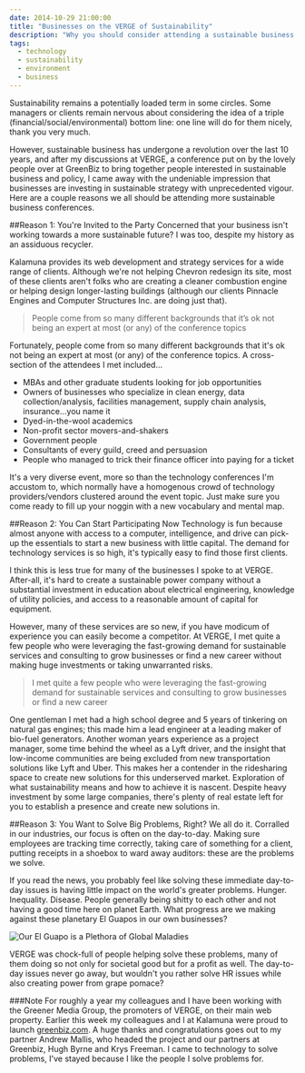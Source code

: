 ```yaml
---
date: 2014-10-29 21:00:00
title: "Businesses on the VERGE of Sustainability"
description: "Why you should consider attending a sustainable business conference."
tags:
  - technology
  - sustainability
  - environment
  - business
---
```


Sustainability remains a potentially loaded term in some circles. Some managers or clients remain nervous about considering the idea of a triple (financial/social/environmental) bottom line: one line will do for them nicely, thank you very much.

However, sustainable business has undergone a revolution over the last 10 years, and after my discussions at VERGE, a conference put on by the lovely people over at GreenBiz to bring together people interested in sustainable business and policy, I came away with the undeniable impression that businesses are investing in sustainable strategy with unprecedented vigour. Here are a couple reasons we all should be attending more sustainable business conferences.


##Reason 1: You're Invited to the Party
Concerned that your business isn't working towards a more sustainable future? I was too, despite my history as an assiduous recycler.

Kalamuna provides its web development and strategy services for a wide range of clients. Although we're not helping Chevron redesign its site, most of these clients aren't folks who are creating a cleaner combustion engine or helping design longer-lasting buildings (although our clients Pinnacle Engines and Computer Structures Inc. are doing just that).

> People come from so many different backgrounds that it’s ok not being an expert at most (or any) of the conference topics

Fortunately, people come from so many different backgrounds that it's ok not being an expert at most (or any) of the conference topics. A cross-section of the attendees I met included...

- MBAs and other graduate students looking for job opportunities
- Owners of businesses who specialize in clean energy, data collection/analysis, facilities management, supply chain analysis, insurance...you name it
- Dyed-in-the-wool academics
- Non-profit sector movers-and-shakers
- Government people
- Consultants of every guild, creed and persuasion
- People who managed to trick their finance officer into paying for a ticket

It's a very diverse event, more so than the technology conferences I'm accustom to, which normally have a homogenous crowd of technology providers/vendors clustered around the event topic. Just make sure you come ready to fill up your noggin with a new vocabulary and mental map.

##Reason 2: You Can Start Participating Now
Technology is fun because almost anyone with access to a computer, intelligence, and drive can pick-up the essentials to start a new business with little capital. The demand for technology services is so high, it's typically easy to find those first clients.

I think this is less true for many of the businesses I spoke to at VERGE. After-all, it's hard to create a sustainable power company without a substantial investment in education about electrical engineering, knowledge of utility policies, and access to a reasonable amount of capital for equipment.

However, many of these services are so new, if you have modicum of experience you can easily become a competitor. At VERGE, I met quite a few people who were leveraging the fast-growing demand for sustainable services and consulting to grow businesses or find a new career without making huge investments or taking unwarranted risks.

> I met quite a few people who were leveraging the fast-growing demand for sustainable services and consulting to grow businesses or find a new career

One gentleman I met had a high school degree and 5 years of tinkering on natural gas engines; this made him a lead engineer at a leading maker of bio-fuel generators. Another woman years experience as a project manager, some time behind the wheel as a Lyft driver, and the insight that low-income communities are being excluded from new transportation solutions like Lyft and Uber. This makes her a contender in the ridesharing space to create new solutions for this underserved market. Exploration of what sustainability means and how to achieve it is nascent. Despite heavy investment by some large companies, there's plenty of real estate left for you to establish a presence and create new solutions in.


##Reason 3: You Want to Solve Big Problems, Right?
We all do it. Corralled in our industries, our focus is often on the day-to-day. Making sure employees are tracking time correctly, taking care of something for a client, putting receipts in a shoebox to ward away auditors: these are the problems we solve.

If you read the news, you probably feel like solving these immediate day-to-day issues is having little impact on the world's greater problems. Hunger. Inequality. Disease. People generally being shitty to each other and not having a good time here on planet Earth. What progress are we making against these planetary El Guapos in our own businesses?

![Our El Guapo is a Plethora of Global Maladies](/assets/img/posts/elguapo.jpg)

VERGE was chock-full of people helping solve these problems, many of them doing so not only for societal good but for a profit as well. The day-to-day issues never go away, but wouldn't you rather solve HR issues while also creating power from grape pomace?

###Note
For roughly a year my colleagues and I have been working with the Greener Media Group, the promoters of VERGE, on their main web property.  Earlier this week my colleagues and I at Kalamuna were proud to launch [greenbiz.com](http://greenbiz.com). A huge thanks and congratulations goes out to my partner Andrew Mallis, who headed the project and our partners at Greenbiz, Hugh Byrne and Krys Freeman. I came to technology to solve problems, I've stayed because I like the people I solve problems for.
